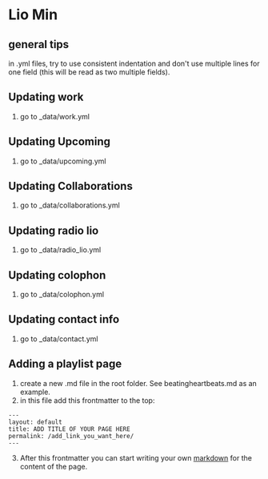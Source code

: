 # Lio Min

## general tips
in .yml files, try to use consistent indentation and don't use multiple lines for one field (this will be read as two multiple fields). 

## Updating work

1. go to _data/work.yml

## Updating Upcoming

1. go to _data/upcoming.yml

## Updating Collaborations

1. go to _data/collaborations.yml

## Updating radio lio

1. go to _data/radio_lio.yml

## Updating colophon

1. go to _data/colophon.yml

## Updating contact info

1. go to _data/contact.yml

## Adding a playlist page

1. create a new .md file in the root folder. See beatingheartbeats.md as an example.
2. in this file add this frontmatter to the top:
```
---
layout: default
title: ADD TITLE OF YOUR PAGE HERE
permalink: /add_link_you_want_here/
---
```
3. After this frontmatter you can start writing your own [markdown]("https://www.markdownguide.org/cheat-sheet/") for the content of the page.



